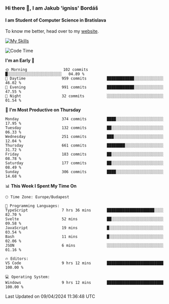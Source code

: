 ### Hi there 👋, I am Jakub 'igniss' Bordáš

#### I am Student of Computer Science in Bratislava
To know me better, head over to my [website](https://bordas.sk).

[![My Skills](https://skillicons.dev/icons?i=js,html,css,figma,svelte,java,kotlin,python,postgresql,typescript,nest,nodejs)](https://bordas.sk)


<!--START_SECTION:waka-->
![Code Time](http://img.shields.io/badge/Code%20Time-1%2C462%20hrs%2035%20mins-blue)

**I'm an Early 🐤** 

```text
🌞 Morning                102 commits         █░░░░░░░░░░░░░░░░░░░░░░░░   04.89 % 
🌆 Daytime                959 commits         ████████████░░░░░░░░░░░░░   46.02 % 
🌃 Evening                991 commits         ████████████░░░░░░░░░░░░░   47.55 % 
🌙 Night                  32 commits          ░░░░░░░░░░░░░░░░░░░░░░░░░   01.54 % 
```
📅 **I'm Most Productive on Thursday** 

```text
Monday                   374 commits         ████░░░░░░░░░░░░░░░░░░░░░   17.95 % 
Tuesday                  132 commits         ██░░░░░░░░░░░░░░░░░░░░░░░   06.33 % 
Wednesday                251 commits         ███░░░░░░░░░░░░░░░░░░░░░░   12.04 % 
Thursday                 661 commits         ████████░░░░░░░░░░░░░░░░░   31.72 % 
Friday                   183 commits         ██░░░░░░░░░░░░░░░░░░░░░░░   08.78 % 
Saturday                 177 commits         ██░░░░░░░░░░░░░░░░░░░░░░░   08.49 % 
Sunday                   306 commits         ████░░░░░░░░░░░░░░░░░░░░░   14.68 % 
```


📊 **This Week I Spent My Time On** 

```text
🕑︎ Time Zone: Europe/Budapest

💬 Programming Languages: 
TypeScript               7 hrs 36 mins       █████████████████████░░░░   82.70 % 
Svelte                   52 mins             ██░░░░░░░░░░░░░░░░░░░░░░░   09.58 % 
JavaScript               19 mins             █░░░░░░░░░░░░░░░░░░░░░░░░   03.54 % 
Bash                     11 mins             █░░░░░░░░░░░░░░░░░░░░░░░░   02.06 % 
JSON                     6 mins              ░░░░░░░░░░░░░░░░░░░░░░░░░   01.16 % 

🔥 Editors: 
VS Code                  9 hrs 12 mins       █████████████████████████   100.00 % 

💻 Operating System: 
Windows                  9 hrs 12 mins       █████████████████████████   100.00 % 
```


 Last Updated on 09/04/2024 11:36:48 UTC
<!--END_SECTION:waka-->
